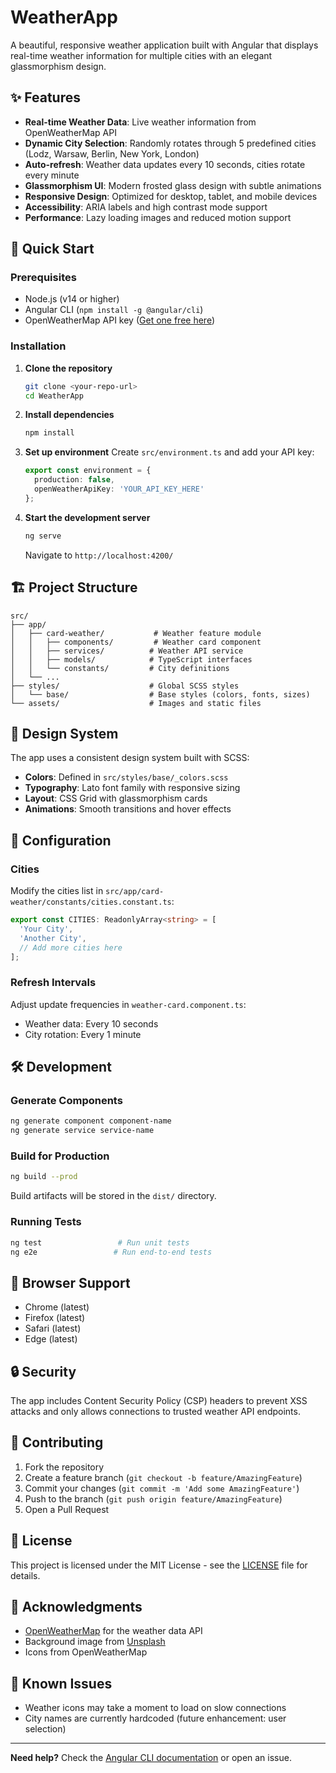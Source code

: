 # WeatherApp

A beautiful, responsive weather application built with Angular that displays real-time weather information for multiple cities with an elegant glassmorphism design.

## ✨ Features

- **Real-time Weather Data**: Live weather information from OpenWeatherMap API
- **Dynamic City Selection**: Randomly rotates through 5 predefined cities (Lodz, Warsaw, Berlin, New York, London)
- **Auto-refresh**: Weather data updates every 10 seconds, cities rotate every minute
- **Glassmorphism UI**: Modern frosted glass design with subtle animations
- **Responsive Design**: Optimized for desktop, tablet, and mobile devices
- **Accessibility**: ARIA labels and high contrast mode support
- **Performance**: Lazy loading images and reduced motion support

## 🚀 Quick Start

### Prerequisites

- Node.js (v14 or higher)
- Angular CLI (`npm install -g @angular/cli`)
- OpenWeatherMap API key ([Get one free here](https://openweathermap.org/api))

### Installation

1. **Clone the repository**
   ```bash
   git clone <your-repo-url>
   cd WeatherApp
   ```

2. **Install dependencies**
   ```bash
   npm install
   ```

3. **Set up environment**
   Create `src/environment.ts` and add your API key:
   ```typescript
   export const environment = {
     production: false,
     openWeatherApiKey: 'YOUR_API_KEY_HERE'
   };
   ```

4. **Start the development server**
   ```bash
   ng serve
   ```
   Navigate to `http://localhost:4200/`

## 🏗️ Project Structure

```
src/
├── app/
│   ├── card-weather/           # Weather feature module
│   │   ├── components/         # Weather card component
│   │   ├── services/          # Weather API service
│   │   ├── models/            # TypeScript interfaces
│   │   └── constants/         # City definitions
│   └── ...
├── styles/                    # Global SCSS styles
│   └── base/                  # Base styles (colors, fonts, sizes)
└── assets/                    # Images and static files
```

## 🎨 Design System

The app uses a consistent design system built with SCSS:

- **Colors**: Defined in `src/styles/base/_colors.scss`
- **Typography**: Lato font family with responsive sizing
- **Layout**: CSS Grid with glassmorphism cards
- **Animations**: Smooth transitions and hover effects

## 🔧 Configuration

### Cities
Modify the cities list in `src/app/card-weather/constants/cities.constant.ts`:

```typescript
export const CITIES: ReadonlyArray<string> = [
  'Your City',
  'Another City',
  // Add more cities here
];
```

### Refresh Intervals
Adjust update frequencies in `weather-card.component.ts`:
- Weather data: Every 10 seconds
- City rotation: Every 1 minute

## 🛠️ Development

### Generate Components
```bash
ng generate component component-name
ng generate service service-name
```

### Build for Production
```bash
ng build --prod
```
Build artifacts will be stored in the `dist/` directory.

### Running Tests
```bash
ng test                 # Run unit tests
ng e2e                 # Run end-to-end tests
```

## 📱 Browser Support

- Chrome (latest)
- Firefox (latest)
- Safari (latest)
- Edge (latest)

## 🔒 Security

The app includes Content Security Policy (CSP) headers to prevent XSS attacks and only allows connections to trusted weather API endpoints.

## 🤝 Contributing

1. Fork the repository
2. Create a feature branch (`git checkout -b feature/AmazingFeature`)
3. Commit your changes (`git commit -m 'Add some AmazingFeature'`)
4. Push to the branch (`git push origin feature/AmazingFeature`)
5. Open a Pull Request

## 📝 License

This project is licensed under the MIT License - see the [LICENSE](LICENSE) file for details.

## 🙏 Acknowledgments

- [OpenWeatherMap](https://openweathermap.org/) for the weather data API
- Background image from [Unsplash](https://unsplash.com/)
- Icons from OpenWeatherMap

## 🐛 Known Issues

- Weather icons may take a moment to load on slow connections
- City names are currently hardcoded (future enhancement: user selection)

---

**Need help?** Check the [Angular CLI documentation](https://angular.io/cli) or open an issue.